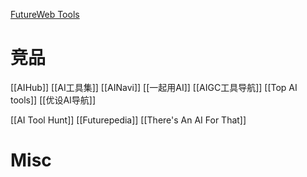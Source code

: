 

[FutureWeb Tools](https://futureweb.pro/tools)



# 竞品

[[AIHub]]
[[AI工具集]]
[[AINavi]]
[[一起用AI]]
[[AIGC工具导航]]
[[Top AI tools]]
[[优设AI导航]]

[[AI Tool Hunt]]
[[Futurepedia]]
[[There's An AI For That]]


# Misc




